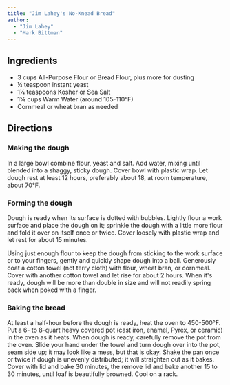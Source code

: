 ```yaml
---
title: "Jim Lahey's No-Knead Bread"
author:
  - "Jim Lahey"
  - "Mark Bittman"
---
```


## Ingredients

- 3 cups All-Purpose Flour or Bread Flour, plus more for dusting
- ¼ teaspoon instant yeast
- 1¼ teaspoons Kosher or Sea Salt
- 1⅝ cups Warm Water (around 105-110°F)
- Cornmeal or wheat bran as needed

## Directions

### Making the dough

In a large bowl combine flour, yeast and salt. Add water, mixing until blended into a shaggy, sticky dough. Cover bowl with plastic wrap. Let dough rest at least 12 hours, preferably about 18, at room temperature, about 70°F.

### Forming the dough

Dough is ready when its surface is dotted with bubbles. Lightly flour a work surface and place the dough on it; sprinkle the dough with a little more flour and fold it over on itself once or twice. Cover loosely with plastic wrap and let rest for about 15 minutes.

Using just enough flour to keep the dough from sticking to the work surface or to your fingers, gently and quickly shape dough into a ball. Generously coat a cotton towel (not terry cloth) with flour, wheat bran, or cornmeal. Cover with another cotton towel and let rise for about 2 hours. When it's ready, dough will be more than double in size and will not readily spring back when poked with a finger.

### Baking the bread

At least a half-hour before the dough is ready, heat the oven to 450-500°F. Put a 6- to 8-quart heavy covered pot (cast iron, enamel, Pyrex, or ceramic) in the oven as it heats. When dough is ready, carefully remove the pot from the oven. Slide your hand under the towel and turn dough over into the pot, seam side up; it may look like a mess, but that is okay. Shake the pan once or twice if dough is unevenly distributed; it will straighten out as it bakes. Cover with lid and bake 30 minutes, the remove lid and bake another 15 to 30 minutes, until loaf is beautifully browned. Cool on a rack.
